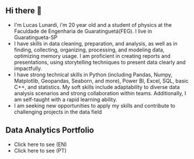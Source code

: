 ## Hi there 👋
- I'm Lucas Lunardi, i'm 20 year old and a student of physics at the Faculdade de Engenharia de Guaratinguetá(FEG). I live in Guaratingueta-SP
- I have skills in data cleaning, preparation, and analysis, as well as in finding, collecting, organizing, processing, and modeling data, optimizing memory usage. I am proficient in creating reports and presentations, using storytelling techniques to present data clearly and impactfully.
- I have strong technical skills in Python (including Pandas, Numpy, Matplotlib, Geopandas, Seaborn, and more), Power BI, Excel, SQL, basic C++, and statistics. My soft skills include adaptability to diverse data analysis scenarios and strong collaboration within teams. Additionally, I am self-taught with a rapid learning ability.
- I am seeking new opportunities to apply my skills and contribute to challenging projects in the data field

## Data Analytics Portfolio
- Click here to see (EN)
- Click here to see (PT)
<!--
**lureba/lureba** is a ✨ _special_ ✨ repository because its `README.md` (this file) appears on your GitHub profile.

Here are some ideas to get you started:

- 🔭 I’m currently working on ...
- 🌱 I’m currently learning ...
- 👯 I’m looking to collaborate on ...
- 🤔 I’m looking for help with ...
- 💬 Ask me about ...
- 📫 How to reach me: ...
- 😄 Pronouns: ...
- ⚡ Fun fact: ...
-->
